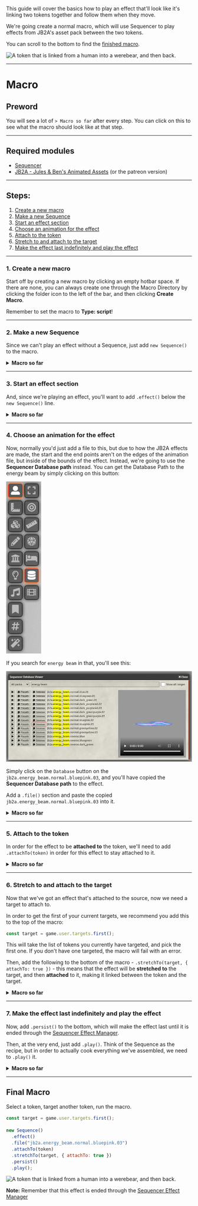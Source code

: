 This guide will cover the basics how to play an effect that'll look like it's linking two tokens together and follow them when they move.

We're going create a normal macro, which will use Sequencer to play effects from JB2A's asset pack between the two tokens.

You can scroll to the bottom to find the [finished macro](#final-macro).

![A token that is linked from a human into a werebear, and then back.](../images/basic-tutorials/linked-token-effect.gif)

<hr/>

# Macro

## Preword

You will see a lot of `> Macro so far` after every step. You can click on this to see what the macro should look like at that step.

<hr/>

## Required modules

- [Sequencer](https://foundryvtt.com/packages/sequencer)
- [JB2A - Jules & Ben's Animated Assets](https://foundryvtt.com/packages/JB2A_DnD5e) (or the patreon version)

<hr/>

## Steps:

1. [Create a new macro](#_1-Create-a-new-macro)
2. [Make a new Sequence](#_2-Make-a-new-Sequence)
3. [Start an effect section](#_3-Start-an-effect-section)
4. [Choose an animation for the effect](#_4-Choose-an-animation-for-the-effect)
5. [Attach to the token](#_5-Attach-to-the-token)
6. [Stretch to and attach to the target](#_6-Stretch-to-and-attach-to-the-target)
7. [Make the effect last indefinitely and play the effect](#_7-Make-the-effect-last-indefinitely-and-play-the-effect)

<hr/>

### 1. Create a new macro

Start off by creating a new macro by clicking an empty hotbar space. If there are none, you can always create one through the Macro Directory by clicking the folder icon to the left of the bar, and then clicking **Create Macro**.

Remember to set the macro to **Type: script**!

<hr/>

### 2. Make a new Sequence

Since we can't play an effect without a Sequence, just add `new Sequence()` to the macro.

<details>
  <summary><strong>Macro so far</strong></summary><br />

```js
new Sequence();
```

</details>

<hr/>

### 3. Start an effect section

And, since we're playing an effect, you'll want to add `.effect()` below the `new Sequence()` line.

<details>
  <summary><strong>Macro so far</strong></summary><br />

```js
new Sequence().effect();
```

</details>

<hr/>

### 4. Choose an animation for the effect

Now, normally you'd just add a file to this, but due to how the JB2A effects are made, the start and the end points aren't on the edges of the animation file, but inside of the bounds of the effect. Instead, we're going to use the **Sequencer Database path** instead. You can get the Database Path to the energy beam by simply clicking on this button:

![Sequencer Database button](../images/database-viewer-button.jpg)

If you search for `energy beam` in that, you'll see this:

![Sequencer Database UI](../images/basic-tutorials/energy-beam-db.png)

Simply click on the `Database` button on the `jb2a.energy_beam.normal.bluepink.03`, and you'll have copied the **Sequencer Database path** to the effect.

Add a `.file()` section and paste the copied `jb2a.energy_beam.normal.bluepink.03` into it.

<details>
  <summary><strong>Macro so far</strong></summary><br />

```js
new Sequence().effect().file("jb2a.energy_beam.normal.bluepink.03");
```

</details>

<hr/>

### 5. Attach to the token

In order for the effect to be **attached to** the token, we'll need to add `.attachTo(token)` in order for this effect to stay attached to it.

<details>
  <summary><strong>Macro so far</strong></summary><br />

```js
new Sequence()
  .effect()
  .file("jb2a.energy_beam.normal.bluepink.03")
  .attachTo(token);
```

</details>

<hr/>

### 6. Stretch to and attach to the target

Now that we've got an effect that's attached to the source, now we need a target to attach to.

In order to get the first of your current targets, we recommend you add this to the top of the macro:

```js
const target = game.user.targets.first();
```

This will take the list of tokens you currently have targeted, and pick the first one. If you don't have one targeted, the macro will fail with an error.

Then, add the following to the bottom of the macro - `.stretchTo(target, { attachTo: true })` - this means that the effect will be **stretched to** the target, and then **attached** to it, making it linked between the token and the target.

<details>
  <summary><strong>Macro so far</strong></summary><br />

```js
const target = game.user.targets.first();

new Sequence()
  .effect()
  .file("jb2a.energy_beam.normal.bluepink.03")
  .attachTo(token)
  .stretchTo(target, { attachTo: true });
```

</details>

<hr/>

### 7. Make the effect last indefinitely and play the effect

Now, add `.persist()` to the bottom, which will make the effect last until it is ended through the [Sequencer Effect Manager](../effect-manager.md).

Then, at the very end, just add `.play()`. Think of the Sequence as the recipe, but in order to actually cook everything we've assembled, we need to `.play()` it.

<details>
  <summary><strong>Macro so far</strong></summary><br />

```js
const target = game.user.targets.first();

new Sequence()
  .effect()
  .file("jb2a.energy_beam.normal.bluepink.03")
  .attachTo(token)
  .stretchTo(target, { attachTo: true })
  .persist()
  .play();
```

</details>

<hr/>

## Final Macro

Select a token, target another token, run the macro.

```js
const target = game.user.targets.first();

new Sequence()
  .effect()
  .file("jb2a.energy_beam.normal.bluepink.03")
  .attachTo(token)
  .stretchTo(target, { attachTo: true })
  .persist()
  .play();
```

![A token that is linked from a human into a werebear, and then back.](../images/basic-tutorials/linked-token-effect.gif)

**Note:** Remember that this effect is ended through the [Sequencer Effect Manager](../effect-manager.md)
